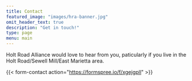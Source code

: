 ```yaml
---
title: Contact
featured_image: "images/hra-banner.jpg"
omit_header_text: true
description: "Get in touch!"
type: page
menu: main
---
```

Holt Road Alliance would love to hear from you, paticularly if you live in the
Holt Road/Sewell Mill/East Marietta area.

{{< form-contact action="https://formspree.io/f/xgejgpll"  >}}
